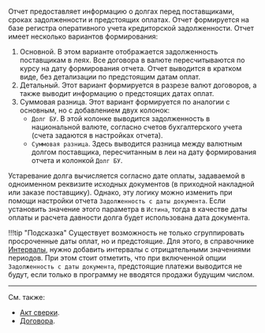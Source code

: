 ﻿Отчет предоставляет информацию о долгах перед поставщиками, сроках задолженности и предстоящих оплатах. Отчет формируется на базе регистра оперативного учета кредиторской задолженности. Отчет имеет несколько вариантов формирования:

1. Основной. В этом варианте отображается задолженность поставщикам в леях. Все договора в валюте пересчитываются по курсу на дату формирования отчета. Отчет выводится в кратком виде, без детализации по предстоящим датам оплат.
3. Детальный. Этот вариант формируется в разрезе валют договоров, а также выводит информацию о предстоящих датах оплат.
4. Суммовая разница. Этот вариант формируется по аналогии с основным, но с добавлением двух колонок:
      - `Долг БУ`. В этой колонке выводится задолженность в национальной валюте, согласно счетов бухгалтерского учета (счета задаются в настройках отчета).
      - `Суммовая разница`. Здесь выводится разница между валютным долгом поставщика, пересчитанным в леи на дату формирования отчета и колонкой `Долг БУ`.

Устаревание долга вычисляется согласно дате оплаты, задаваемой в одноименном реквизите исходных документов (в приходной накладной или заказе поставщику). Однако, эту логику можно изменить при помощи настройки отчета `Задолженность с даты документа`. Если установить значение этого параметра в `Истина`, тогда в качестве даты оплаты и расчета давности долга будет использована дата документа.

!!!tip "Подсказка"
      Существует возможность не только сгруппировать просроченные даты оплат, но и предстоящие. Для этого, в справочнике [Интервалы](/c/Intervals), нужно добавить интервалы с отрицательными значениями периодов. При этом стоит отметить, что при включенной опции `Задолженность с даты документа`, предстоящие платежи выводится не будут, если только в программу не вводятся продажи будущим числом.

---

См. также:

- [Акт сверки](/r/Reconciliation).
- [Договора](/c/Contracts).
